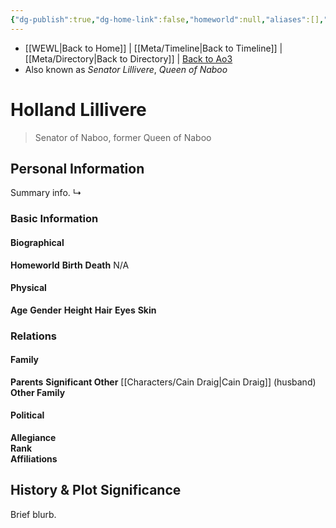 ```yaml
---
{"dg-publish":true,"dg-home-link":false,"homeworld":null,"aliases":[],"tags":["newrepublicsenate","resistance","character","senator","princess prince lord etc","forcesensitive","unfinished"],"permalink":"/characters/holland-lillivere/","dgHomeLink":false,"dgPassFrontmatter":true}
---
```


- [[WEWL\|Back to Home]] | [[Meta/Timeline\|Back to Timeline]] | [[Meta/Directory\|Back to Directory]] | [Back to Ao3](https://archiveofourown.org/works/19334440/chapters/45992584)
- Also known as *Senator Lillivere*, *Queen of Naboo*

# Holland Lillivere
>Senator of Naboo, former Queen of Naboo

## Personal Information
Summary info.
↳

### Basic Information

#### Biographical
**Homeworld** 
**Birth** 
**Death** N/A

#### Physical
**Age** 
**Gender** 
**Height** 
**Hair** 
**Eyes** 
**Skin** 

### Relations

#### Family
**Parents** 
**Significant Other** [[Characters/Cain Draig\|Cain Draig]] (husband)
**Other Family**

#### Political
**Allegiance**  
**Rank**  
**Affiliations**  

## History & Plot Significance
Brief blurb.